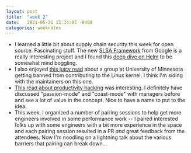 ```yaml
---
layout: post
title:  "week 2"
date:   2021-05-21 15:34:03 -0400
categories: weeknotes
---
```


* I learned a little bit about supply chain security this week for open source. Fascinating stuff. The new [SLSA Framework](https://github.com/slsa-framework/slsa) from Google is a really interesting project and I found this [deep dive on Helm](https://dlorenc.medium.com/whos-at-the-helm-1101c37bf0f1) to be somewhat mind boggling.
* I also enjoyed [this juicy read](https://www.theverge.com/2021/4/30/22410164/linux-kernel-university-of-minnesota-banned-open-source) about a group at University of Minnesota getting banned from contributing to the Linux kernel. I think I'm siding with the maintainers on this one.
* [This read about productivity hacking](https://alexsexton.com/blog/2014/1/the-productivity-cycle/) was interesting. I definitely have discussed "passion-mode" and "coast-mode" with managers before and see a lot of value in the concept. Nice to have a name to put to the idea.
* This week, I organized a number of pairing sessions to help get more engineers involved in some performance work -- I paired interested folks up with some engineers with a bit more experience in the space and each pairing session resulted in a PR _and_ great feedback from the attendees. Now I'm noodling on a lightning talk about the various barriers that pairing can break down...

